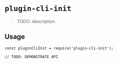 # `plugin-cli-init`

> TODO: description

## Usage

```
const pluginCliInit = require('plugin-cli-init');

// TODO: DEMONSTRATE API
```
